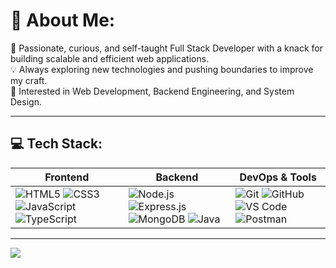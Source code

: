 # 💫 About Me:
🚀 Passionate, curious, and self-taught Full Stack Developer with a knack for building scalable and efficient web applications.  
💡 Always exploring new technologies and pushing boundaries to improve my craft.  
🎯 Interested in Web Development, Backend Engineering, and System Design.  

---

## 💻 Tech Stack:
| **Frontend** | **Backend** | **DevOps & Tools** |
|-------------|------------|----------------|
| ![HTML5](https://img.shields.io/badge/HTML5-%23E34F26.svg?style=for-the-badge&logo=html5&logoColor=white) ![CSS3](https://img.shields.io/badge/CSS3-%231572B6.svg?style=for-the-badge&logo=css3&logoColor=white) ![JavaScript](https://img.shields.io/badge/JavaScript-%23F7DF1E.svg?style=for-the-badge&logo=javascript&logoColor=black) ![TypeScript](https://img.shields.io/badge/TypeScript-%23007ACC.svg?style=for-the-badge&logo=typescript&logoColor=white) | ![Node.js](https://img.shields.io/badge/Node.js-%236DA55F.svg?style=for-the-badge&logo=node.js&logoColor=white) ![Express.js](https://img.shields.io/badge/Express.js-%23404d59.svg?style=for-the-badge&logo=express&logoColor=%2361DAFB) ![MongoDB](https://img.shields.io/badge/MongoDB-%234ea94b.svg?style=for-the-badge&logo=mongodb&logoColor=white) ![Java](https://img.shields.io/badge/Java-%23ED8B00.svg?style=for-the-badge&logo=java&logoColor=white) | ![Git](https://img.shields.io/badge/Git-%23F05032.svg?style=for-the-badge&logo=git&logoColor=white) ![GitHub](https://img.shields.io/badge/GitHub-%23181717.svg?style=for-the-badge&logo=github&logoColor=white) ![VS Code](https://img.shields.io/badge/VS%20Code-%23007ACC.svg?style=for-the-badge&logo=visual-studio-code&logoColor=white) ![Postman](https://img.shields.io/badge/Postman-%23FF6C37.svg?style=for-the-badge&logo=postman&logoColor=white) |

---


[![](https://visitcount.itsvg.in/api?id=sswadi&icon=0&color=1)](https://visitcount.itsvg.in)

<!-- Proudly created with GPRM ( https://gprm.itsvg.in ) -->
